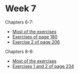 # Week 7 

Chapters 6-7:
* [Most of the exercises](week7_1.idr)
* [Exercises of page 180](week7_1_p_180.idr)
* [Exercise 2 of page 206](week7_1_p_206_ex_2.idr)

Chapters 8-9:
* [Most of the exercises](week7_2.idr)
* [Exercises 1 and 2 of page 234](week7_2_234.idr)
